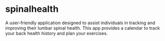 # spinalhealth
A user-friendly application designed to assist individuals in tracking and improving their lumbar spinal health. This app provides a calendar to track your back health history and plan your exercises.
